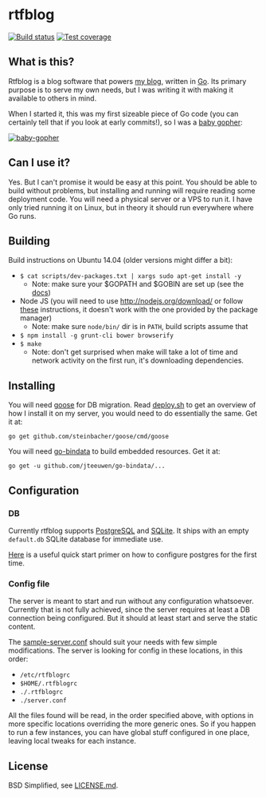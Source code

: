 # rtfblog

[![Build status][travis-image]][travis-url]
[![Test coverage][coveralls-image]][coveralls-url]

## What is this?

Rtfblog is a blog software that powers [my blog](http://blog.rtfb.lt), written
in [Go](http://golang.org). Its primary purpose is to serve my own needs, but I
was writing it with making it available to others in mind.

When I started it, this was my first sizeable piece of Go code (you can
certainly tell that if you look at early commits!), so I was a [baby
gopher](http://www.babygopher.org/):

[![baby-gopher][baby-gopher-image]](http://www.babygopher.org)

## Can I use it?

Yes. But I can't promise it would be easy at this point. You should be able to
build without problems, but installing and running will require reading some
deployment code. You will need a physical server or a VPS to run it. I have only
tried running it on Linux, but in theory it should run everywhere where Go runs.

## Building

Build instructions on Ubuntu 14.04 (older versions might differ a bit):

* `$ cat scripts/dev-packages.txt | xargs sudo apt-get install -y`
  * Note: make sure your $GOPATH and $GOBIN are set up (see the
    [docs](https://golang.org/cmd/go/#hdr-GOPATH_environment_variable))
* Node JS (you will need to use http://nodejs.org/download/ or follow
  [these](https://github.com/joyent/node/wiki/installing-node.js-via-package-manager)
  instructions, it doesn't work with the one provided by the package manager)
  * Note: make sure `node/bin/` dir is in `PATH`, build scripts assume that
* `$ npm install -g grunt-cli bower browserify`
* `$ make`
  * Note: don't get surprised when make will take a lot of time and network
    activity on the first run, it's downloading dependencies.

## Installing

You will need [goose](https://github.com/steinbacher/goose) for DB migration.
Read [deploy.sh][deploy-sh-url] to get an overview of how I install it on my
server, you would need to do essentially the same. Get it at:

    go get github.com/steinbacher/goose/cmd/goose

You will need [go-bindata](https://github.com/jteeuwen/go-bindata) to build
embedded resources. Get it at:

    go get -u github.com/jteeuwen/go-bindata/...

## Configuration

### DB

Currently rtfblog supports [PostgreSQL](http://www.postgresql.org/) and
[SQLite](https://www.sqlite.org/). It ships with an empty `default.db` SQLite
database for immediate use.

[Here][postgres-config] is a useful quick start primer on how to configure
postgres for the first time.

### Config file

The server is meant to start and run without any configuration whatsoever.
Currently that is not fully achieved, since the server requires at least a DB
connection being configured. But it should at least start and serve the static
content.

The [sample-server.conf](sample-server.conf) should suit your needs with few
simple modifications. The server is looking for config in these locations, in
this order:

* `/etc/rtfblogrc`
* `$HOME/.rtfblogrc`
* `./.rtfblogrc`
* `./server.conf`

All the files found will be read, in the order specified above, with options
in more specific locations overriding the more generic ones. So if you happen to
run a few instances, you can have global stuff configured in one place, leaving
local tweaks for each instance.

## License

BSD Simplified, see [LICENSE.md](LICENSE.md).

[travis-image]: https://travis-ci.org/rtfb/rtfblog.svg?branch=master
[travis-url]: https://travis-ci.org/rtfb/rtfblog
[coveralls-image]: https://coveralls.io/repos/rtfb/rtfblog/badge.png
[coveralls-url]: https://coveralls.io/r/rtfb/rtfblog
[deploy-sh-url]: https://github.com/rtfb/blog-rtfb-lt/blob/master/scripts/deploy.sh
[baby-gopher-image]: https://raw.github.com/drnic/babygopher-site/gh-pages/images/babygopher-badge.png
[postgres-config]: http://stackoverflow.com/questions/1471571/how-to-configure-postgresql-for-the-first-time

